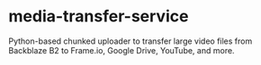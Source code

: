 # media-transfer-service
Python-based chunked uploader to transfer large video files from Backblaze B2 to Frame.io, Google Drive, YouTube, and more.

